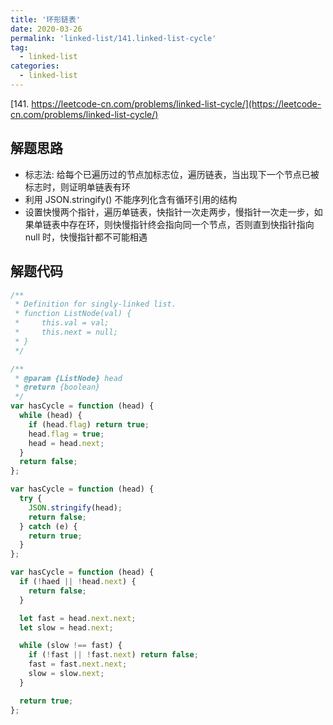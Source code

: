 ```yaml
---
title: '环形链表'
date: 2020-03-26
permalink: 'linked-list/141.linked-list-cycle'
tag:
  - linked-list
categories:
  - linked-list
---
```


[141. https://leetcode-cn.com/problems/linked-list-cycle/](https://leetcode-cn.com/problems/linked-list-cycle/)

## 解题思路

- 标志法: 给每个已遍历过的节点加标志位，遍历链表，当出现下一个节点已被标志时，则证明单链表有环
- 利用 JSON.stringify() 不能序列化含有循环引用的结构
- 设置快慢两个指针，遍历单链表，快指针一次走两步，慢指针一次走一步，如果单链表中存在环，则快慢指针终会指向同一个节点，否则直到快指针指向 null 时，快慢指针都不可能相遇

## 解题代码

```js
/**
 * Definition for singly-linked list.
 * function ListNode(val) {
 *     this.val = val;
 *     this.next = null;
 * }
 */

/**
 * @param {ListNode} head
 * @return {boolean}
 */
var hasCycle = function (head) {
  while (head) {
    if (head.flag) return true;
    head.flag = true;
    head = head.next;
  }
  return false;
};

var hasCycle = function (head) {
  try {
    JSON.stringify(head);
    return false;
  } catch (e) {
    return true;
  }
};

var hasCycle = function (head) {
  if (!haed || !head.next) {
    return false;
  }

  let fast = head.next.next;
  let slow = head.next;

  while (slow !== fast) {
    if (!fast || !fast.next) return false;
    fast = fast.next.next;
    slow = slow.next;
  }

  return true;
};
```
